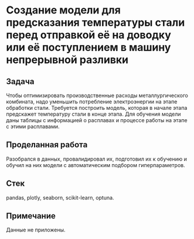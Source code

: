 # Создание модели для предсказания температуры стали перед отправкой её на доводку или её поступлением в машину непрерывной разливки

## Задача

Чтобы оптимизировать производственные расходы металлургического комбината, надо уменьшить потребление электроэнергии на этапе обработки стали. Требуется построить модель, которая в начале этапа предскажет температуру стали в конце этапа. Для обучения модели даны таблицы с информацией о расплавах и процессе работы на этапе с этими расплавами.

## Проделанная работа

Разобрался в данных, провалидировал их, подготовил их к обучению и обучил на них модели с автоматическим подбором гиперпараметров.

## Стек

pandas, plotly, seaborn, scikit-learn, optuna.

## Примечание

Данные не приложены.